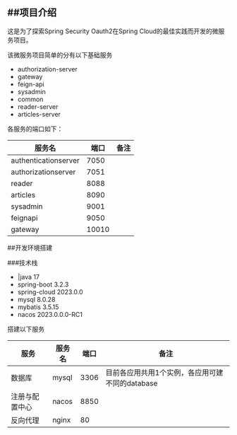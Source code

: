 ##项目介绍
-----
这是为了探索Spring Security Oauth2在Spring Cloud的最佳实践而开发的微服务项目。

该微服务项目简单的分有以下基础服务
- authorization-server
- gateway
- feign-api
- sysadmin
- common
- reader-server
- articles-server

各服务的端口如下：

| 服务名                  | 端口    | 备注  |
|----------------------|-------|-----|
| authenticationserver | 7050  |     |
| authorizationserver  | 7051  |     |
| reader               | 8088  |     |
| articles             | 8090  |     |         
| sysadmin             | 9001  |     |
| feignapi             | 9050  |     |
| gateway              | 10010 |     |


##开发环境搭建

###技术栈
- |java 17
- spring-boot 3.2.3
- spring-cloud 2023.0.0
- mysql 8.0.28
- mybatis 3.5.15
- nacos 2023.0.0.0-RC1

搭建以下服务

| 服务      | 服务名   | 端口   | 备注                           |
|---------|-------|------|------------------------------|
| 数据库     | mysql | 3306 | 目前各应用共用1个实例，各应用可建不同的database |
| 注册与配置中心 | nacos | 8850 |                              |
| 反向代理    | nginx | 80   |



